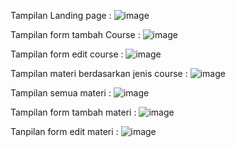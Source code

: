 Tampilan Landing page :
![image](https://github.com/user-attachments/assets/6c7d86ba-2cf6-44c7-ad4a-b16253f46a3b)

Tampilan form tambah Course :
![image](https://github.com/user-attachments/assets/429d0344-65fd-4e65-be1c-f36c48edf453)

Tampilan form edit course :
![image](https://github.com/user-attachments/assets/0c453e64-c722-4d40-a94c-5593990d8ba4)

Tampilan materi berdasarkan jenis course :
![image](https://github.com/user-attachments/assets/1422bb98-567b-495e-8032-615f2540feb9)

Tampilan semua materi :
![image](https://github.com/user-attachments/assets/e2394e4c-2b60-4702-ad6e-6164861f4125)

Tampilan form tambah materi :
![image](https://github.com/user-attachments/assets/53c96582-628f-4133-bebd-ff0968dd34bb)

Tanpilan form edit materi :
![image](https://github.com/user-attachments/assets/e73e08f7-fd90-4650-8511-33d60603dfec)
